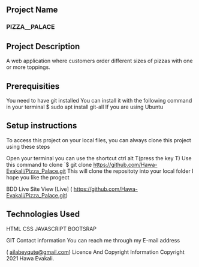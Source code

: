 ## Project Name
### PIZZA__PALACE

## Project Description
 A web application where  customers order different sizes of pizzas with one or more toppings. 



## Prerequisities
You need to have git installed You can install it with the following command in your terminal $ sudo apt install git-all If you are using Ubuntu

## Setup instructions
To access this project on your local files, you can always clone this project using these steps

Open your terminal you can use the shortcut ctrl alt T(press the key T) Use this command to clone `$ git clone
 https://github.com/Hawa-Evakali/Pizza_Palace.git
 This will clone the repositoty into your local folder I hope you like the progect

BDD
Live Site View [Live] ( https://github.com/Hawa-Evakali/Pizza_Palace.git)

## Technologies Used
HTML 
CSS 
JAVASCRIPT 
BOOTSRAP 

GIT Contact information You can reach me through my E-mail address

( ailabeyqute@gmail.com) Licence And Copyright Information Copyright 2021 Hawa Evakali.